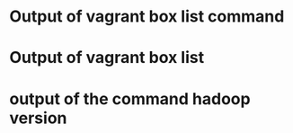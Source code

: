 # Output of vagrant box list command
# Output of vagrant box list
# output of the command hadoop version
